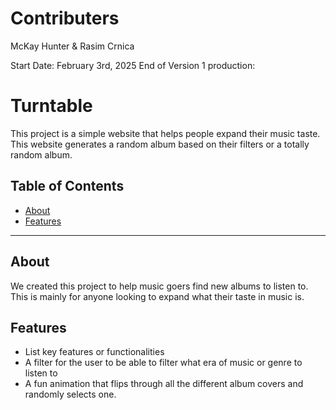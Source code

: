 # Contributers

McKay Hunter & Rasim Crnica

Start Date: February 3rd, 2025
End of Version 1 production:

# Turntable

This project is a simple website that helps people expand their music taste. This website generates a random album based on their filters or a totally random album.

## Table of Contents

- [About](#about)
- [Features](#features)

---

## About

We created this project to help music goers find new albums to listen to.
This is mainly for anyone looking to expand what their taste in music is.

## Features

- List key features or functionalities
- A filter for the user to be able to filter what era of music or genre to listen to
- A fun animation that flips through all the different album covers and randomly selects one.
